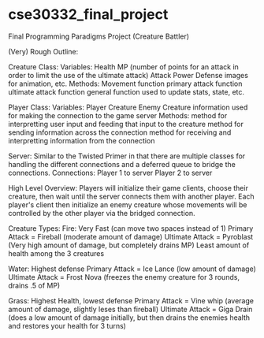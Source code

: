 # cse30332_final_project
Final Programming Paradigms Project (Creature Battler)

(Very) Rough Outline:

Creature Class:
  Variables:
    Health
    MP (number of points for an attack in order to limit the use of the ultimate attack)
    Attack Power
    Defense
    images for animation, etc. 
  Methods:
    Movement function
    primary attack function
    ultimate attack function
    general function used to update stats, state, etc.
    
Player Class:
  Variables:
    Player Creature
    Enemy Creature
    information used for making the connection to the game server
  Methods:
    method for interpretting user input and feeding that input to the creature
    method for sending information across the connection
    method for receiving and interpretting information from the connection
    
Server:
  Similar to the Twisted Primer in that there are multiple classes for handling the different connections and a deferred queue to bridge the connections.
  Connections:
    Player 1 to server
    Player 2 to server
  
High Level Overview:
  Players will initialize their game clients, choose their creature, then wait until the server connects them with another player.  Each player's client then initialize an enemy creature whose movements will be controlled by the other player via the bridged connection.  
  
Creature Types:
  Fire:
    Very Fast (can move two spaces instead of 1)
    Primary Attack = Fireball (moderate amount of damage)
    Ultimate Attack = Pyroblast (Very high amount of damage, but completely drains MP)
    Least amount of health among the 3 creatures
    
  Water:
    Highest defense
    Primary Attack = Ice Lance (low amount of damage)
    Ultimate Attack = Frost Nova (freezes the enemy creature for 3 rounds, drains .5 of MP)
  
  Grass:
    Highest Health, lowest defense
    Primary Attack = Vine whip (average amount of damage, slightly leses than fireball)
    Ultimate Attack = Giga Drain (does a low amount of damage initially, but then drains the enemies health and restores your health for 3 turns)
    
    
    
